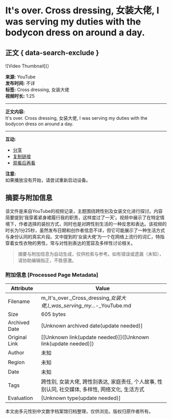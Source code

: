 # It's over. Cross dressing, 女装大佬, I was serving my duties with the bodycon dress on around a day.

## 正文 { data-search-exclude }


![Video Thumbnail](）

**来源:** YouTube  
**发布时间:** 不详  
**标签:** Cross dressing, 女装大佬  
**视频时长:** 1:25  

---

**正文内容:**  
It's over. Cross dressing, 女装大佬, I was serving my duties with the bodycon dress on around a day.

---

**互动:**  
- [分享](#)  
- [复制链接](#)  
- [观看后再看](#)  

**注意:**  
如果播放没有开始，请尝试重新启动设备。
<!-- tcd_original_link https://m.youtube.com/watch?v=c92d0sdZCeo -->


## 摘要与附加信息

<!-- tcd_abstract -->
该文件是来自YouTube的视频记录，主题围绕跨性别及女装文化进行探讨。内容简要提到‘我穿着紧身裙履行我的职责，这样度过了一天’。视频中展示了在特定情境下，作者选择的装扮方式，同时也是对跨性别生活的一种反思和表达。该视频的时长为1分25秒，虽然发布日期和创作者信息不详，但它可能展示了一种生活方式与身份认同的真实片段。文中提到的‘女装大佬’为一个在网络上流行的词汇，特指穿着女性衣物的男性，常与对性别表达的宽容及多样性讨论相关。
<!-- tcd_abstract_end -->

> 摘要与附加信息为自动生成，仅供检索与参考。如有错误或遗漏（未知），请协助编辑指正，不胜感激。

### 附加信息 [Processed Page Metadata]

| Attribute       | Value                                  |
|-----------------|----------------------------------------|
| Filename        | m_It's_over._Cross_dressing,_女装大佬,_I_was_serving_my_..._-_YouTube.md                             |
| Size            | 605 bytes                           |
| Archived Date   | [Unknown archived date(update needed)]                             |
| Original Link   | [[Unknown link(update needed)]]([Unknown link(update needed)])                       |
| Author          | 未知                               |
| Region          | 未知                               |
| Date            | 未知                                 |
| Tags            | 跨性别, 女装大佬, 跨性别表达, 家庭责任, 个人故事, 性别认同, 社交媒体, 多样性, 网络文化, 生活方式                                 |
| Evaluation            | [Unknown type(update needed)]                                 |
<!-- tcd_table_end -->

本文由多元性别中文数字档案馆归档整理，仅供浏览。版权归原作者所有。

